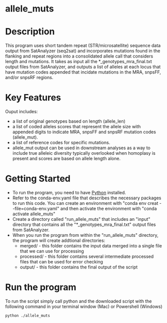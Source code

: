 # allele_muts

# Description
This program uses short tandem repeat (STR/microsatellite) sequence data output from SatAnalyzer (seq2sat) and incorporates mutations found in the flanking and repeat regions into a consolidated allele call that considers length and mutations. It takes as input all the *_genotypes_mra_final.txt output files from SatAnalyzer, and outputs a list of alleles at each locus that have mutation codes appended that incidate mutations in the MRA, snpsFF, and/or snpsRF regions. 

# Key Features
Ouput includes:
* a list of original genotypes based on length (allele_len)
* a list of coded alleles scores that represent the allele size with appended digits to indicate MRA, snpsFF and snpsRF mutation codes (allele_mut).
* a list of reference codes for specific mutations.
* allele_mut output can be used in downstream analyses as a way to include true alleleic diversity typically overlooked when homoplasy is present and scores are based on allele length alone.

# Getting Started
* To run the program, you need to have [Python](https://www.python.org/downloads/) installed.
* Refer to the conda-env.yaml file that describes the necessary packages to run this code. You can create an environment with "conda env creat --file=conda-env.yaml" and then activate the environment with "conda activate allele_muts" 
* Create a directory called "run_allele_muts" that includes an "input" directory that contains all the "*_genotypes_mra_final.txt" output files from SatAnalyzer.
* When you run the program from within the "run_allele_muts" directory, the program will create addtional directories:
    * merged/ - this folder contains the input data merged into a single file that we can use for processing
    * processed/ - this folder contains several intermediate processed files that can be used for error checking
    * output/ - this folder contains the final output of the script

# Run the program
To run the script simply call python and the downloaded script with the following command in your terminal window (Mac) or Powershell (Windows)

`python ./allele_muts`
